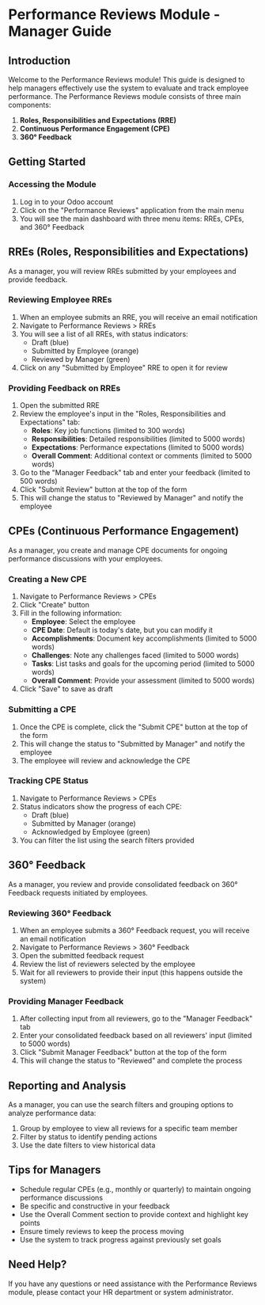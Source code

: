 # Performance Reviews Module - Manager Guide

## Introduction

Welcome to the Performance Reviews module! This guide is designed to help managers effectively use the system to evaluate and track employee performance. The Performance Reviews module consists of three main components:

1. **Roles, Responsibilities and Expectations (RRE)**
2. **Continuous Performance Engagement (CPE)**
3. **360° Feedback**

## Getting Started

### Accessing the Module

1. Log in to your Odoo account
2. Click on the "Performance Reviews" application from the main menu
3. You will see the main dashboard with three menu items: RREs, CPEs, and 360° Feedback

## RREs (Roles, Responsibilities and Expectations)

As a manager, you will review RREs submitted by your employees and provide feedback.

### Reviewing Employee RREs

1. When an employee submits an RRE, you will receive an email notification
2. Navigate to Performance Reviews > RREs
3. You will see a list of all RREs, with status indicators:
   - Draft (blue)
   - Submitted by Employee (orange)
   - Reviewed by Manager (green)
4. Click on any "Submitted by Employee" RRE to open it for review

### Providing Feedback on RREs

1. Open the submitted RRE
2. Review the employee's input in the "Roles, Responsibilities and Expectations" tab:
   - **Roles**: Key job functions (limited to 300 words)
   - **Responsibilities**: Detailed responsibilities (limited to 5000 words)
   - **Expectations**: Performance expectations (limited to 5000 words)
   - **Overall Comment**: Additional context or comments (limited to 5000 words)
3. Go to the "Manager Feedback" tab and enter your feedback (limited to 500 words)
4. Click "Submit Review" button at the top of the form
5. This will change the status to "Reviewed by Manager" and notify the employee

## CPEs (Continuous Performance Engagement)

As a manager, you create and manage CPE documents for ongoing performance discussions with your employees.

### Creating a New CPE

1. Navigate to Performance Reviews > CPEs
2. Click "Create" button
3. Fill in the following information:
   - **Employee**: Select the employee
   - **CPE Date**: Default is today's date, but you can modify it
   - **Accomplishments**: Document key accomplishments (limited to 5000 words)
   - **Challenges**: Note any challenges faced (limited to 5000 words)
   - **Tasks**: List tasks and goals for the upcoming period (limited to 5000 words)
   - **Overall Comment**: Provide your assessment (limited to 5000 words)
4. Click "Save" to save as draft

### Submitting a CPE

1. Once the CPE is complete, click the "Submit CPE" button at the top of the form
2. This will change the status to "Submitted by Manager" and notify the employee
3. The employee will review and acknowledge the CPE

### Tracking CPE Status

1. Navigate to Performance Reviews > CPEs
2. Status indicators show the progress of each CPE:
   - Draft (blue)
   - Submitted by Manager (orange)
   - Acknowledged by Employee (green)
3. You can filter the list using the search filters provided

## 360° Feedback

As a manager, you review and provide consolidated feedback on 360° Feedback requests initiated by employees.

### Reviewing 360° Feedback

1. When an employee submits a 360° Feedback request, you will receive an email notification
2. Navigate to Performance Reviews > 360° Feedback
3. Open the submitted feedback request
4. Review the list of reviewers selected by the employee
5. Wait for all reviewers to provide their input (this happens outside the system)

### Providing Manager Feedback

1. After collecting input from all reviewers, go to the "Manager Feedback" tab
2. Enter your consolidated feedback based on all reviewers' input (limited to 5000 words)
3. Click "Submit Manager Feedback" button at the top of the form
4. This will change the status to "Reviewed" and complete the process

## Reporting and Analysis

As a manager, you can use the search filters and grouping options to analyze performance data:

1. Group by employee to view all reviews for a specific team member
2. Filter by status to identify pending actions
3. Use the date filters to view historical data

## Tips for Managers

- Schedule regular CPEs (e.g., monthly or quarterly) to maintain ongoing performance discussions
- Be specific and constructive in your feedback
- Use the Overall Comment section to provide context and highlight key points
- Ensure timely reviews to keep the process moving
- Use the system to track progress against previously set goals

## Need Help?

If you have any questions or need assistance with the Performance Reviews module, please contact your HR department or system administrator.
